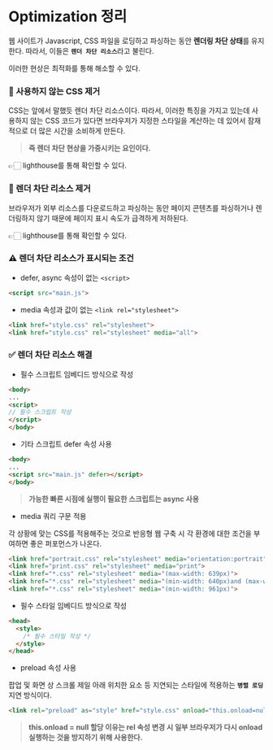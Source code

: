 # Optimization 정리

웹 사이트가 Javascript, CSS 파일을 로딩하고 파싱하는 동안 **렌더링 차단 상태**를 유지한다. 따라서, 이들은 <b>`렌더 차단 리소스`</b>라고 불린다.

이러한 현상은 최적화를 통해 해소할 수 있다.

<h3>📌 사용하지 않는 CSS 제거</h3>

CSS는 앞에서 말했듯 렌더 차단 리소스이다. 
따라서, 이러한 특징을 가지고 있는데 사용하지 않는 CSS 코드가 있다면 브라우저가 지정한 스타일을 계산하는 데 있어서 잠재적으로 더 많은 시간을 소비하게 만든다.

> **즉 렌더 차단 현상을 가중시키는 요인이다.**

👉🏻 lighthouse를 통해 확인할 수 있다.

<h3>📌 렌더 차단 리소스 제거</h3>

브라우저가 외부 리소스를 다운로드하고 파싱하는 동안 페이지 콘텐츠를 파싱하거나 렌더링하지 않기 때문에 페이지 표시 속도가 급격하게 저하된다.

👉🏻 lighthouse를 통해 확인할 수 있다.

<h3>⚠️ 렌더 차단 리소스가 표시되는 조건</h3> 

* defer, async 속성이 없는 `<script>`

```html
<script src="main.js">
```

* media 속성과 값이 없는 `<link rel="stylesheet">`

```html
<link href="style.css" rel="stylesheet">
<link href="style.css" rel="stylesheet" media="all">
```

<h3>✅ 렌더 차단 리소스 해결</h3> 

* 필수 스크립트 임베디드 방식으로 작성

```html
<body>
...
<script>
// 필수 스크립트 작성
</script>
</body>
```

* 기타 스크립트 defer 속성 사용
```html
<body>
...
<script src="main.js" defer></script>
</body>
```

> <b>가능한 빠른 시점에 실행이 필요한 스크립트는 async 사용</b>

* media 쿼리 구문 적용

각 상황에 맞는 CSS를 적용해주는 것으로 반응형 웹 구축 시 각 환경에 대한 조건을 부여하면 좋은 퍼포먼스가 나온다.
  
```html
<link href="portrait.css" rel="stylesheet" media="orientation:portrait">
<link href="print.css" rel="stylesheet" media="print">
<link href="*.css" rel="stylesheet" media="(max-width: 639px)">
<link href="*.css" rel="stylesheet" media="(min-width: 640px)and (max-width: 639px)">
<link href="*.css" rel="stylesheet" media="(min-width: 961px)">
```

* 필수 스타일 임베디드 방식으로 작성

```html
<head>
  <style>
    /* 필수 스타일 작성 */
  </style>
</head>
```

* preload 속성 사용

팝업 및 화면 상 스크롤 제일 아래 위치한 요소 등 지연되는 스타일에 적용하는 <b>`병렬 로딩`</b> 지연 방식이다.

```html
<link rel="preload" as="style" href="style.css" onload="this.onload=null; this.rel='stylesheet'">
```

> <b>this.onload = null 할당 이유는 rel 속성 변경 시 일부 브라우저가 다시 onload 실행하는 것을 방지하기 위해 사용한다.</b>
